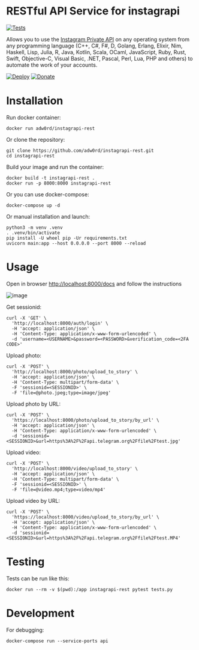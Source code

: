 # RESTful API Service for instagrapi

[![Tests](https://github.com/adw0rd/instagrapi-rest/actions/workflows/tests.yml/badge.svg?branch=main)](https://github.com/adw0rd/instagrapi-rest/actions/workflows/tests.yml)

Allows you to use the [Instagram Private API](https://github.com/adw0rd/instagrapi) on any operating system from any programming language (C++, C#, F#, D, Golang, Erlang, Elixir, Nim, Haskell, Lisp, Julia, R, Java, Kotlin, Scala, OCaml, JavaScript, Ruby, Rust, Swift, Objective-C, Visual Basic, .NET, Pascal, Perl, Lua, PHP and others) to automate the work of your accounts. 

[![Deploy](https://www.herokucdn.com/deploy/button.svg)](https://heroku.com/deploy)
[![Donate](https://www.buymeacoffee.com/assets/img/custom_images/yellow_img.png)](https://www.buymeacoffee.com/adw0rd)


# Installation

Run docker container:
```
docker run adw0rd/instagrapi-rest
```

Or clone the repository:
```
git clone https://github.com/adw0rd/instagrapi-rest.git
cd instagrapi-rest
```

Build your image and run the container:
```
docker build -t instagrapi-rest .
docker run -p 8000:8000 instagrapi-rest
```

Or you can use docker-compose:
```
docker-compose up -d
```

Or manual installation and launch:

```
python3 -m venv .venv
. .venv/bin/activate
pip install -U wheel pip -Ur requirements.txt
uvicorn main:app --host 0.0.0.0 --port 8000 --reload
```

# Usage

Open in browser [http://localhost:8000/docs](http://localhost:8000/docs) and follow the instructions

![image](https://user-images.githubusercontent.com/546889/118844510-af160c00-b8d3-11eb-9f6b-e9773ab12028.png)


Get sessionid:

```
curl -X 'GET' \
  'http://localhost:8000/auth/login' \
  -H 'accept: application/json' \
  -H 'Content-Type: application/x-www-form-urlencoded' \
  -d 'username=<USERNAME>&password=<PASSWORD>&verification_code=<2FA CODE>'
```

Upload photo:

```
curl -X 'POST' \
  'http://localhost:8000/photo/upload_to_story' \
  -H 'accept: application/json' \
  -H 'Content-Type: multipart/form-data' \
  -F 'sessionid=<SESSIONID>' \
  -F 'file=@photo.jpeg;type=image/jpeg'
```

Upload photo by URL:

```
curl -X 'POST' \
  'https://localhost:8000/photo/upload_to_story/by_url' \
  -H 'accept: application/json' \
  -H 'Content-Type: application/x-www-form-urlencoded' \
  -d 'sessionid=<SESSIONID>&url=https%3A%2F%2Fapi.telegram.org%2Ffile%2Ftest.jpg'
```

Upload video:

```
curl -X 'POST' \
  'http://localhost:8000/video/upload_to_story' \
  -H 'accept: application/json' \
  -H 'Content-Type: multipart/form-data' \
  -F 'sessionid=<SESSIONID>' \
  -F 'file=@video.mp4;type=video/mp4'
```

Upload video by URL:

```
curl -X 'POST' \
  'https://localhost:8000/video/upload_to_story/by_url' \
  -H 'accept: application/json' \
  -H 'Content-Type: application/x-www-form-urlencoded' \
  -d 'sessionid=<SESSIONID>&url=https%3A%2F%2Fapi.telegram.org%2Ffile%2Ftest.MP4'
```

# Testing

Tests can be run like this:

`docker run --rm -v $(pwd):/app instagrapi-rest pytest tests.py`

# Development

For debugging:

`docker-compose run --service-ports api`
